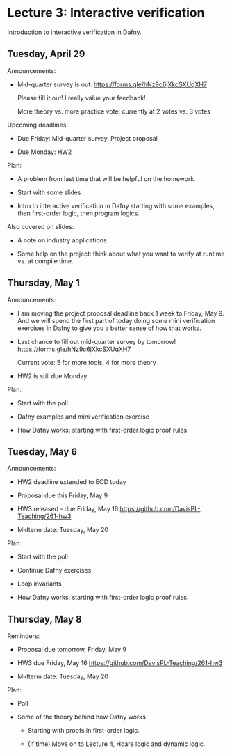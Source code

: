 # Lecture 3: Interactive verification

Introduction to interactive verification in Dafny.

## Tuesday, April 29

Announcements:

- Mid-quarter survey is out:
  https://forms.gle/hNz9c6jXkcSXUqXH7

  Please fill it out! I really value your feedback!

  More theory vs. more practice vote: currently at 2 votes vs. 3 votes

Upcoming deadlines:

- Due Friday: Mid-quarter survey, Project proposal

- Due Monday: HW2

Plan:

- A problem from last time that will be helpful on the homework

- Start with some slides

- Intro to interactive verification in Dafny
  starting with some examples, then first-order logic, then program logics.

Also covered on slides:

- A note on industry applications

- Some help on the project:
  think about what you want to verify at runtime vs. at compile time.

## Thursday, May 1

Announcements:

- I am moving the project proposal deadline back 1 week to Friday, May 9.
  And we will spend the first part of today doing some mini verification exercises in Dafny
  to give you a better sense of how that works.

- Last chance to fill out mid-quarter survey by tomorrow!
  https://forms.gle/hNz9c6jXkcSXUqXH7

  Current vote: 5 for more tools, 4 for more theory

- HW2 is still due Monday.

Plan:

- Start with the poll

- Dafny examples and mini verification exercise

- How Dafny works: starting with first-order logic proof rules.

## Tuesday, May 6

Announcements:

- HW2 deadline extended to EOD today

- Proposal due this Friday, May 9

- HW3 released - due Friday, May 16
  https://github.com/DavisPL-Teaching/261-hw3

- Midterm date: Tuesday, May 20

Plan:

- Start with the poll

- Continue Dafny exercises

- Loop invariants

- How Dafny works: starting with first-order logic proof rules.

## Thursday, May 8

Reminders:

- Proposal due tomorrow, Friday, May 9

- HW3 due Friday, May 16
  https://github.com/DavisPL-Teaching/261-hw3

- Midterm date: Tuesday, May 20

Plan:

- Poll

- Some of the theory behind how Dafny works

  + Starting with proofs in first-order logic.

  + (If time) Move on to Lecture 4, Hoare logic and dynamic logic.
